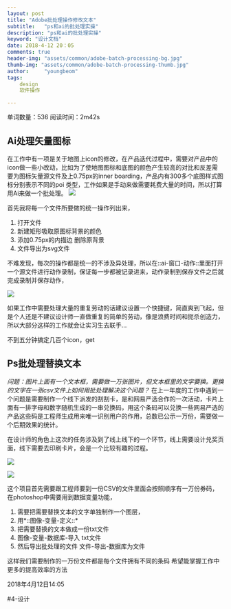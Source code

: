 ```yaml
---
layout: post
title: "Adobe批处理操作修改文本"
subtitle:   "ps和ai的批处理实操"
description: "ps和ai的批处理实操"
keyword: "设计文档"
date: 2018-4-12 20：05
comments: true
header-img: "assets/common/adobe-batch-processing-bg.jpg"
thumb-img: "assets/common/adobe-batch-processing-thumb.jpg"
author:     "youngbeom"
tags:
    design 
    软件操作

---
```

单词数量：536   阅读时间：2m42s

## Ai处理矢量图标
在工作中有一项是关于地图上icon的修改，在产品迭代过程中，需要对产品中的icon做一些小改动，比如为了使地图图标和底图的颜色产生较高的对比和反差需要为图标矢量源文件及上0.75px的inner boarding，产品内有300多个底图样式图标分别表示不同的poi 类型，工作如果是手动来做需要耗费大量的时间，所以打算用Ai来做一个批处理。
![](http://blog.youngbeom.com/assets/2018/06/adobe-batch-processing-1.jpg)

首先我将每一个文件所要做的统一操作列出来，

1. 打开文件 
2. 新建矩形吸取原图标背景的颜色 
3. 添加0.75px的内描边 删除原背景  
4. 文件导出为svg文件

不难发现，每次的操作都是统一的不涉及异处理，所以在::ai-窗口-动作::里面打开一个源文件进行动作录制，保证每一步都被记录进来，动作录制到保存文件之后就完成录制并保存动作，

![](http://blog.youngbeom.com/assets/2018/06/adobe-batch-processing-2.jpg)

如果工作中需要处理大量的重复劳动的话建议设置一个快捷键，简直爽到飞起，但是个人还是不建议设计师一直做重复的简单的劳动，像是浪费时间和扼杀创造力，所以大部分这样的工作就会让实习生去联手…

不到五分钟搞定几百个icon，get


## Ps批处理替换文本
*问题：图片上面有一个文本框，需要做一万张图片，但文本框里的文字要换。更换的文字在一张csv文件上如何用批处理解决这个问题？*
在上一年度的工作中遇到一个问题是需要制作一个线下派发的刮刮卡，是和网易严选合作的一次活动，卡片上面有一排字母和数字随机生成的一串兑换码，用这个条码可以兑换一些网易严选的产品这些码是工程师生成用来唯一识别用户的作用，总数已公示一万份，需要做一个后期效果的统计。

在设计师的角色上这次的任务涉及到了线上线下的一个环节，线上需要设计兑奖页面，线下需要去印刷卡片，会是一个比较有趣的过程。

![](http://blog.youngbeom.com/assets/2018/06/adobe-batch-processing-3.jpg)

![](http://blog.youngbeom.com/assets/2018/06/adobe-batch-processing-4.jpg)

这个项目首先需要跟工程师要到一份CSV的文件里面会按照顺序有一万份券码，在photoshop中需要用到数据变量功能，
1. 需要把需要替换文本的文字单独制作一个图层，
2. 用*::图像-变量-定义::*
3. 把需要替换的文本做成一份txt文件
4. 图像-变量-数据库-导入 txt文件
5. 然后导出批处理的文件 文件-导出-数据库为文件

这样我们需要制作的一万份文件都是每个文件拥有不同的条码
希望能掌握工作中更多的提高效率的方法

2018年4月12日14:05


#4-设计